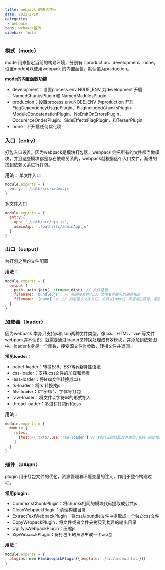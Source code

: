 ```yaml
---
title: webpack 的五大核心
date: 2022-2-10
categories: 
 - webpack
tags: webapck基础
sidebar: 'auto'
---
```



### 模式（mode）
mode 用来指定当前的构建环境，分别有：production、development、none。设置mode可以使用webpack 的内置函数，默认值为production。

**mode的内置函数功能**
- development：设置process.env.NODE_ENV 为development 开启NamedChunksPlugin 和 NamedModulesPlugin
- production：设置process.env.NODE_ENV 为production 开启FlagDependencyUsagePlugin、FlagIncludedChunksPlugin、ModuleConcatenationPlugin、NoEmitOnErrorsPlugin、OccurenceOnderPlugin、SideEffectsFlagPlugin、和TerserPlugin
- none：不开启任何优化项

### 入口（entry）
  打包入口设置，因为webpack是模块打包器，webpack 会把所有的文件都当做模块，并且这些模块都是存在依赖关系的，webpack就根据这个入口文件，渐进的找到依赖关系进行打包。

**用法：**
单文件入口
```js
module.exports = {
  entry: './path/src/index.js'
}
```
多文件入口
```js
module.exports = {
  entry:{
    app: './path/src/app.js',
    adminApp: './path/src/adminApp.js'
  }
}
```

### 出口（output）
 为打包之后的文件配置

**用法：**
 ```js
 module.exports = {
   output:{
     path: path.join(__dirname,dist), // 文件路径
     filename: 'bundle.js', // 如果单文件入口，文件名字就可以随意指定
     filename: '[name].js' // 如果是多文件入口，文件以[name] 来当站位符号，最后生成出的文件名为 entry 中的 key。
   }
}
 ```

### 加载器（loader）
因为webpack 本身只支持js和json两种文件类型，像css、HTML、vue 等文件webpack并不认识，就需要通过loader来转换处理成有效模块，并添加到依赖图中。loader本身是一个函数，接受源文件为参数，转换文件并返回。

**常见loader：**
- babel-loader：转换ES6、ES7等js新特性语法
- css-loader：支持.css文件的加载和解析
- less-loader：将less文件转换成css
- ts-loader：将ts 转换成js
- file-loader：进行图片、字体等打包
- raw-loader：将文件以字符串的形式导入
- thread-loader：多进程打包js和css

**用法：**
```js
module.exports = {
  module:{
    rules:[
      {test:/\.txt$/,use:'raw-loader'} // test正则匹配文件类型，use 指定使用loader名称
    ]
  }
}
```
### 插件（plugin）
plugin 用于打包文件的优化，资源管理和环境变量的注入，作用于整个构建过程。

**常用plugin：**
- CommonsChunkPlugin：将chunks相同的模块代码提取成公共js
- CleanWebpackPlugin：清理构建目录
- ExtractTextWebpackPlugin：将css从bundle文件中提取成一个独立css文件
- CopyWebpackPlugin：将文件或者文件夹拷贝到构建的输出目录
- UglifyjsWebpackPlugin：压缩js
- ZipWebpackPlugin：将打包出的资源生成一个zip包

**用法：**
```js
module.exports = {
  plugins:[new HtmlWebpackPlugin({template:'./src/index.html'})]
}
```